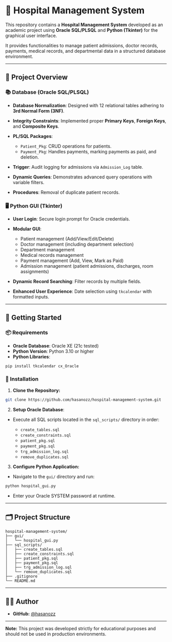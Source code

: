 # 🏥 Hospital Management System

This repository contains a **Hospital Management System** developed as an academic project using **Oracle SQL/PLSQL** and **Python (Tkinter)** for the graphical user interface.

It provides functionalities to manage patient admissions, doctor records, payments, medical records, and departmental data in a structured database environment.

---

## 🧩 Project Overview

### 📚 Database (Oracle SQL/PLSQL)

* **Database Normalization**: Designed with 12 relational tables adhering to **3rd Normal Form (3NF)**.
* **Integrity Constraints**: Implemented proper **Primary Keys**, **Foreign Keys**, and **Composite Keys**.
* **PL/SQL Packages**:

  * `Patient_Pkg`: CRUD operations for patients.
  * `Payment_Pkg`: Handles payments, marking payments as paid, and deletion.
* **Trigger**: Audit logging for admissions via `Admission_Log` table.
* **Dynamic Queries**: Demonstrates advanced query operations with variable filters.
* **Procedures**: Removal of duplicate patient records.

### 🖥️ Python GUI (Tkinter)

* **User Login**: Secure login prompt for Oracle credentials.
* **Modular GUI**:

  * Patient management (Add/View/Edit/Delete)
  * Doctor management (including department selection)
  * Department management
  * Medical records management
  * Payment management (Add, View, Mark as Paid)
  * Admission management (patient admissions, discharges, room assignments)
* **Dynamic Record Searching**: Filter records by multiple fields.
* **Enhanced User Experience**: Date selection using `tkcalendar` with formatted inputs.

---

## 🚀 Getting Started

### 📦 Requirements

* **Oracle Database**: Oracle XE (21c tested)
* **Python Version**: Python 3.10 or higher
* **Python Libraries**:

```bash
pip install tkcalendar cx_Oracle
```

### 🔧 Installation

1. **Clone the Repository:**

```bash
git clone https://github.com/hasanozz/hospital-management-system.git
```

2. **Setup Oracle Database**:

* Execute all SQL scripts located in the `sql_scripts/` directory in order:

  * `create_tables.sql`
  * `create_constraints.sql`
  * `patient_pkg.sql`
  * `payment_pkg.sql`
  * `trg_admission_log.sql`
  * `remove_duplicates.sql`

3. **Configure Python Application:**

* Navigate to the `gui/` directory and run:

```bash
python hospital_gui.py
```

* Enter your Oracle SYSTEM password at runtime.

---

## 🗂️ Project Structure

```
hospital-management-system/
├── gui/
│   └── hospital_gui.py
├── sql_scripts/
│   ├── create_tables.sql
│   ├── create_constraints.sql
│   ├── patient_pkg.sql
│   ├── payment_pkg.sql
│   ├── trg_admission_log.sql
│   └── remove_duplicates.sql
├── .gitignore
└── README.md
```

---

## 👨‍💻 Author

* **GitHub:** [@hasanozz](https://github.com/hasanozz)

---

**Note:** This project was developed strictly for educational purposes and should not be used in production environments.
